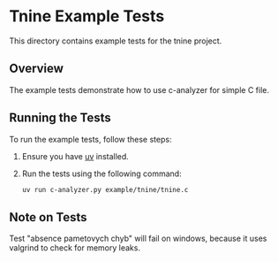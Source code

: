 # Tnine Example Tests

This directory contains example tests for the tnine project.

## Overview

The example tests demonstrate how to use c-analyzer for simple C file.

## Running the Tests

To run the example tests, follow these steps:

1. Ensure you have [uv](https://docs.astral.sh/uv/) installed.
2. Run the tests using the following command:

    ```sh
    uv run c-analyzer.py example/tnine/tnine.c
    ```

## Note on Tests

Test "absence pametovych chyb" will fail on windows, because it uses valgrind to check for memory leaks.